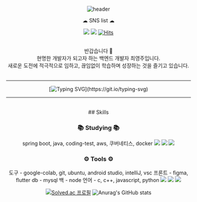 <!--
**ysy56/ysy56** is a ✨ _special_ ✨ repository because its `README.md` (this file) appears on your GitHub profile.

Here are some ideas to get you started:

- 🔭 I’m currently working on ...
- 🌱 I’m currently learning ...
- 👯 I’m looking to collaborate on ...
- 🤔 I’m looking for help with ...
- 💬 Ask me about ...
- 📫 How to reach me: ...
- 😄 Pronouns: ...
- ⚡ Fun fact: ...
-->

<div align="center">
  
  ![header](https://capsule-render.vercel.app/api?type=waving&height=300&color=gradient&text=Wellcome&reversal=false&desc=ysy56's%20Github%20Profile&descAlign=59&textBg=false&fontAlignY=45&descAlignY=58)

☁ SNS list ☁  
  
<a href="https://www.instagram.com/"><img src="https://img.shields.io/badge/Instagram-fd1d1d?style=flat-square&logo=Instagram&logoColor=white"/></a>
<a href="https://moonnight0.tistory.com/"><img src="https://img.shields.io/badge/Tistory-000000?style=flat-square&logo=Tistory&logoColor=white"/></a>
[![Hits](https://hits.seeyoufarm.com/api/count/incr/badge.svg?url=https%3A%2F%2Fgithub.com%2Fysy56&count_bg=%23ADD391&title_bg=%2339AA23&icon=&icon_color=%23E7E7E7&title=hits&edge_flat=false)](https://hits.seeyoufarm.com)  
<br>
  
반갑습니다 👐  
현명한 개발자가 되고자 하는 백엔드 개발자 최영주입니다.  
새로운 도전에 적극적으로 임하고, 끊임없이 학습하며 성장하는 것을 즐기고 있습니다.  
<br>
  ***
  [![Typing SVG](https://readme-typing-svg.demolab.com?font=Fira+Code&pause=1000&color=FFFFFF&background=000000&center=true&vCenter=true&multiline=true&random=false&width=800&height=70&lines=%EC%95%88%EB%85%95+%EC%84%B8%EA%B3%84!;%EB%82%98%EC%97%90%EA%B2%8C+%ED%94%84%EB%A1%9C%EA%B7%B8%EB%9E%98%EB%B0%8D+%EC%84%B8%EC%83%81%EC%9D%84+%EB%B3%B4%EC%97%AC%EC%A4%98%EC%84%9C+%EA%B3%A0%EB%A7%88%EC%9B%8C.)](https://git.io/typing-svg)
  ***
</div>

<div align="center">
  <br>
## Skills

### 📚 Studying 📚

<div>
  spring boot, java, coding-test, aws, 쿠버네티스, docker
  <img src="https://img.shields.io/badge/c-A8B9CC?style=for-the-badge&logo=c&logoColor=white">
  <img src="https://img.shields.io/badge/cplusplus-00599C?style=for-the-badge&logo=cplusplus&logoColor=white">
  <img src="https://img.shields.io/badge/python-3776AB?style=for-the-badge&logo=python&logoColor=white">
</div>

### ⚙️ Tools ⚙️
<div>
  도구 - google-colab, git, ubuntu, android studio, intelliJ, vsc
  프론트 - figma, flutter
  db - mysql
  백 - node
  언어 - c, c++, javascript, python
  <img src="https://img.shields.io/badge/git-F05032?style=for-the-badge&logo=git&logoColor=white">
  <img src="https://img.shields.io/badge/ubuntu-E95420?style=for-the-badge&logo=ubuntu&logoColor=white">
  <img src="https://img.shields.io/badge/googlecolab-F9AB00?style=for-the-badge&logo=googlecolab&logoColor=white">
</div>

  [![Solved.ac 프로필](http://mazassumnida.wtf/api/v2/generate_badge?boj=ysy561356)](https://solved.ac/ysy561356/) 
  ![Anurag's GitHub stats](https://github-readme-stats.vercel.app/api?username=ysy56&show_icons=true&theme=radical)  
</div>
